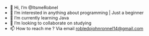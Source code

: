 - 👋 Hi, I’m @ItsmeRobnel
- 👀 I’m interested in anything about programming | Just a beginner
- 🌱 I’m currently learning Java 
- 💞️ I’m looking to collaborate on studying
- 📫 How to reach me ? Via email robledojohnronnel14@gmail.com

<!---
ItsmeRobnel/ItsmeRobnel is a ✨ special ✨ repository because its `README.md` (this file) appears on your GitHub profile.
You can click the Preview link to take a look at your changes.
--->
